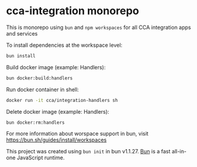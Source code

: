 # cca-integration monorepo

This is monorepo using `bun` and `npm workspaces` for all CCA integration apps and services

To install dependencies at the workspace level:

```bash
bun install
```

Build docker image (example: Handlers):

```bash
bun docker:build:handlers
```

Run docker container in shell:

```bash
docker run -it cca/integration-handlers sh
```

Delete docker image (example: Handlers):

```bash
bun docker:rm:handlers
```

For more information about worspace support in bun, visit https://bun.sh/guides/install/workspaces

This project was created using `bun init` in bun v1.1.27. [Bun](https://bun.sh) is a fast all-in-one JavaScript runtime.